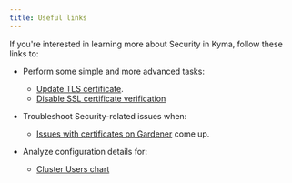 ```yaml
---
title: Useful links
---
```


If you're interested in learning more about Security in Kyma, follow these links to:

- Perform some simple and more advanced tasks:
  - [Update TLS certificate](../../03-tutorials/sec-01-tls-certificates-security.md).
  - [Disable SSL certificate verification](./sec-06-ac-disable-ssl-certificate-verification.md)

- Troubleshoot Security-related issues when:
  - [Issues with certificates on Gardener](../troubleshooting/sec-01-certificates-gardener.md) come up.

- Analyze configuration details for:
  - [Cluster Users chart](../../05-technical-reference/05-configuration-parameters/sec-01-cluster-users.md)
  